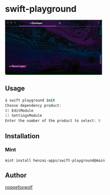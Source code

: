 # swift-playground

![](https://github.com/henzai-apps/swift-playground/blob/main/.github/sample.gif)

## Usage

```swift
$ swift playground init
Choose dependency product:
0) EditModule
1) SettingsModule
Enter the number of the product to select: 0
```

## Installation

### Mint

```
mint install henzai-apps/swift-playground@main
```

## Author

[noppefoxwolf](https://twitter.com/noppefoxwolf)

